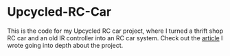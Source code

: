 # Upcycled-RC-Car
This is the code for my Upcycled RC car project, where I turned a thrift shop RC car and an old IR controller into an RC car system. Check out the [article](bykevinyang.com/Upcycled-RC-Car) I wrote going into depth about the project. 
